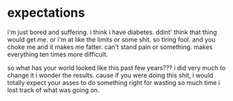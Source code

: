 # expectations

i'm just bored and suffering. i think i have diabetes.  ddint' think that thing would get me.  or i'm at like the limits or some shit.  so tiring fool.  and you choke me and it makes me fatter.  can't stand pain or something.  makes everything ten times more difficult.

so what has your world looked like this past few years???  i did very much to change it i wonder the results.  cause if you were doing this shit, i would totally expect your asses to do something right for wasting so much time i lost track of what was going on.
